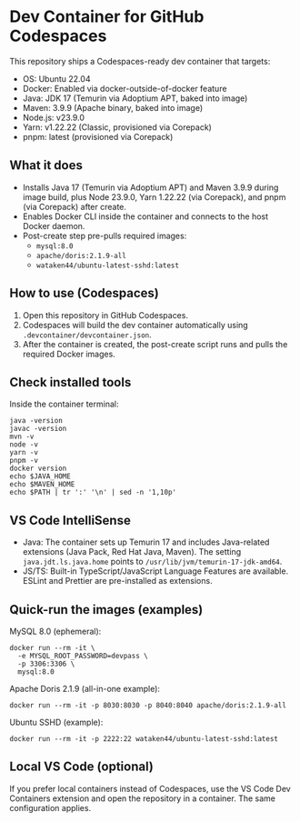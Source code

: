 Dev Container for GitHub Codespaces
===================================

This repository ships a Codespaces-ready dev container that targets:

- OS: Ubuntu 22.04
- Docker: Enabled via docker-outside-of-docker feature
- Java: JDK 17 (Temurin via Adoptium APT, baked into image)
- Maven: 3.9.9 (Apache binary, baked into image)
- Node.js: v23.9.0
- Yarn: v1.22.22 (Classic, provisioned via Corepack)
- pnpm: latest (provisioned via Corepack)

What it does
------------

- Installs Java 17 (Temurin via Adoptium APT) and Maven 3.9.9 during image build, plus Node 23.9.0, Yarn 1.22.22 (via Corepack), and pnpm (via Corepack) after create.
- Enables Docker CLI inside the container and connects to the host Docker daemon.
- Post-create step pre-pulls required images:
  - `mysql:8.0`
  - `apache/doris:2.1.9-all`
  - `wataken44/ubuntu-latest-sshd:latest`

How to use (Codespaces)
-----------------------

1. Open this repository in GitHub Codespaces.
2. Codespaces will build the dev container automatically using `.devcontainer/devcontainer.json`.
3. After the container is created, the post-create script runs and pulls the required Docker images.

Check installed tools
---------------------

Inside the container terminal:

```
java -version
javac -version
mvn -v
node -v
yarn -v
pnpm -v
docker version
echo $JAVA_HOME
echo $MAVEN_HOME
echo $PATH | tr ':' '\n' | sed -n '1,10p'
```

VS Code IntelliSense
--------------------

- Java: The container sets up Temurin 17 and includes Java-related extensions (Java Pack, Red Hat Java, Maven). The setting `java.jdt.ls.java.home` points to `/usr/lib/jvm/temurin-17-jdk-amd64`.
- JS/TS: Built-in TypeScript/JavaScript Language Features are available. ESLint and Prettier are pre-installed as extensions.

Quick-run the images (examples)
-------------------------------

MySQL 8.0 (ephemeral):

```
docker run --rm -it \
  -e MYSQL_ROOT_PASSWORD=devpass \
  -p 3306:3306 \
  mysql:8.0
```

Apache Doris 2.1.9 (all-in-one example):

```
docker run --rm -it -p 8030:8030 -p 8040:8040 apache/doris:2.1.9-all
```

Ubuntu SSHD (example):

```
docker run --rm -it -p 2222:22 wataken44/ubuntu-latest-sshd:latest
```

Local VS Code (optional)
------------------------

If you prefer local containers instead of Codespaces, use the VS Code Dev Containers extension and open the repository in a container. The same configuration applies.
